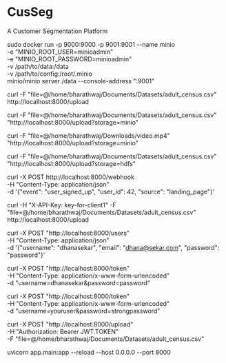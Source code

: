 # CusSeg
A Customer Segmentation Platform

sudo docker run -p 9000:9000 -p 9001:9001 --name minio \
    -e "MINIO_ROOT_USER=minioadmin" \
    -e "MINIO_ROOT_PASSWORD=minioadmin" \
    -v /path/to/data:/data \
    -v /path/to/config:/root/.minio \
    minio/minio server /data --console-address ":9001"

curl -F "file=@/home/bharathwaj/Documents/Datasets/adult_census.csv" http://localhost:8000/upload

curl -F "file=@/home/bharathwaj/Documents/Datasets/adult_census.csv" "http://localhost:8000/upload?storage=minio"

curl -F "file=@/home/bharathwaj/Downloads/video.mp4" "http://localhost:8000/upload?storage=minio"

curl -F "file=@/home/bharathwaj/Documents/Datasets/adult_census.csv" "http://localhost:8000/upload?storage=hdfs"

curl -X POST http://localhost:8000/webhook \
    -H "Content-Type: application/json" \
    -d '{"event": "user_signed_up", "user_id": 42, "source": "landing_page"}'

curl -H "X-API-Key: key-for-client1" -F "file=@/home/bharathwaj/Documents/Datasets/adult_census.csv" http://localhost:8000/upload

curl -X POST "http://localhost:8000/users" \
  -H "Content-Type: application/json" \
  -d '{"username": "dhanasekar", "email": "dhana@sekar.com", "password": "password"}'

curl -X POST "http://localhost:8000/token" \
  -H "Content-Type: application/x-www-form-urlencoded" \
  -d "username=dhanasekar&password=password"

curl -X POST "http://localhost:8000/token" \
  -H "Content-Type: application/x-www-form-urlencoded" \
  -d "username=youruser&password=strongpassword"

curl -X POST "http://localhost:8000/upload" \
  -H "Authorization: Bearer JWT.TOKEN" \
  -F "file=@/home/bharathwaj/Documents/Datasets/adult_census.csv"

uvicorn app.main:app --reload --host 0.0.0.0 --port 8000